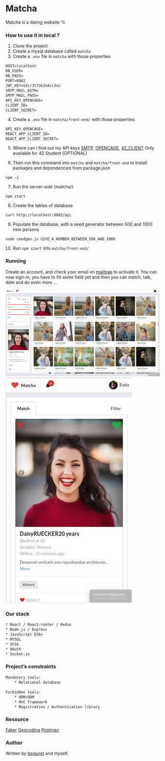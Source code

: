 # Matcha

Matcha is a dating website 💘

### How to use it in local ?

1. Clone the project
2. Create a mysql database called `matcha`
3. Create a `.env` file in `matcha` with those properties

```
HOST=localhost
DB_USER=
DB_PASS=
PORT=8082
JWT_KEY=S3cr3tTok3nAcc3ss
SMTP_MAIL_AUTH=
SMTP_MAIL_PASS=
API_KEY_OPENCAGE=
CLIENT_ID=
CLIENT_SECRET=
```

4. Create a `.env` file in `matcha/front-end/` with those properties

```
API_KEY_OPENCAGE=
REACT_APP_CLIENT_ID=
REACT_APP_CLIENT_SECRET=
```

5. Where can I find out my API keys
[SMTP](https://mailtrap.io),
[OPENCAGE](https://opencagedata.com/),
[42_CLIENT](https://api.intra.42.fr) Only available for 42 Student (OPTIONAL)

6. Then run this command into `matcha` and `matcha/front-end` to install packages and dependencies from package.json

```
npm -i 
```

7. Run the server-side (matcha/)

```
npm start
```

8. Create the tables of database

```
curl http://localhost:8082/api
```

9. Populate the database, with a seed generator between 500 and 1000 new persons  

```
node seedgen.js GIVE_A_NUMBER_BETWEEN_500_AND_1000
```

10. Run `npm start` into `matcha/front-end/`

### Running

Create an account, and check your email on [mailtrap](https://mailtrap.io) to activate it.
You can now sign-in, you have to fill some field yet and then you can match, talk, date and do even more ...

![matcha](./assets/matcha.png "main_page")
![matcha-mobile](./assets/matcha-mobile.png "main_page_mobile")

### Our stack

	* React / React-router / Redux
	* Node.js / Express
	* JavaScript ES6+
	* MYSQL
	* SCSS
 	* OAuth
	* Socket.io

### Project’s constraints

	Mandatory tools: 
		* Relational database 

	Forbidden tools:
		* ORM/ODM
		* MVC framework
		* Registration / Authentication library

### Resource
[Faker](https://unsplash.com/developers)
[Geocoding](https://developers.google.com/maps/solutions/store-locator/clothing-store-locator#finding-locations-with-mysql)
[Postman](https://www.getpostman.com/)

### Author

Written by [bsiguret](https://github.com/bsiguret) and myself.

